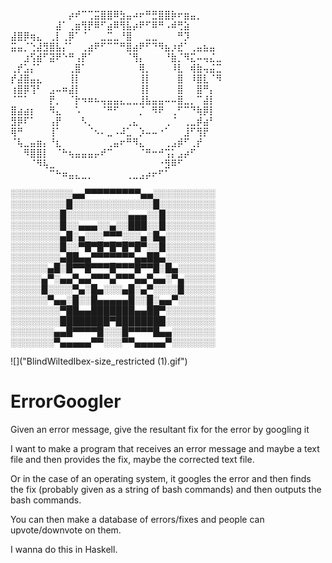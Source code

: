 ⠀⠀⠀⠀⠀⠀⠀⠀⠀⡴⠞⠉⢉⣭⣿⣿⠿⣳⣤⠴⠖⠛⣛⣿⣿⡷⠖⣶⣤⡀           
⠀⠀⠀⠀⠀⠀⠀⣼⠁⢀⣶⢻⡟⠿⠋⣴⠿⢻⣧⡴⠟⠋⠿⠛⠠⠾⢛⣵                  
⣼⣿⡿⢶⣄⠀⢀⡇⢀⡿⠁⠈⠀⠀⣀⣉⣀⠘⣿⠀⠀⣀⣀⠀⠀⠀⠛⡹                   
⣭⣤⡈⢑⣼⣻⣿⣧⡌⠁⠀⢀⣴⠟⠋⠉⠉⠛⣿⣴⠟⠋⠙⠻⣦⡰⣞⠁⢀⣤⣦⣤                 
⠀⠀⣰⢫⣾⠋⣽⠟⠑⠛⢠⡟⠁⠀⠀⠀⠀⠀⠈⢻⡄⠀⠀⠀⠘⣷⡈⠻⣍⠤⢤⣌⣀                     
⢀⡞⣡⡌⠁⠀⠀⠀⠀⢀⣿⠁⠀⠀⠀⠀⠀⠀⠀⠀⢿⡀⠀⠀⠀⠸⣇⠀⢾⣷⢤⣬⣉                  
⡞⣼⣿⣤⣄⠀⠀⠀⠀⢸⡇⠀⠀⠀⠀⠀⠀⠀⠀⠀⢸⡇⠀⠀⠀⠀⣿⠀⠸⣿⣇⠈⠻                 
⢰⣿⡿⢹⠃⠀⣠⠤⠶⣼⡇⠀⠀⠀⠀⠀⠀⠀⠀⠀⢸⡇⠀⠀⠀⠀⣿⠀⠀⣿⠛⡄                      
⠈⠉⠁⠀⠀⠀⡟⡀⠀⠈⡗⠲⠶⠦⢤⣤⣤⣄⣀⣀⣸⣧⣤⣤⠤⠤⣿⣀⡀⠉⣼⡇                 
⣿⣴⣴⡆⠀⠀⠻⣄⠀⠀⠡⠀⠀⠀⠈⠛⠋⠀⠀⠀⡈⠀⠻⠟⠀⢀⠋⠉⠙⢷⡿⡇                       
⣻⡿⠏⠁⠀⠀⢠⡟⠀⠀⠀⠣⡀⠀⠀⠀⠀⠀⢀⣄⠀⠀⠀⠀⢀⠈⠀⢀⣀⡾⣴⠃                 
⢿⠛⠀⠀⠀⠀⢸⠁⠀⠀⠀⠀⠈⠢⠄⣀⠠⠼⣁⠀⡱⠤⠤⠐⠁⠀⠀⣸⠋⢻⡟               
⠈⢧⣀⣤⣶⡄⠘⣆⠀⠀⠀⠀⠀⠀⠀⢀⣤⠖⠛⠻⣄⠀⠀⠀⢀⣠⡾⠋⢀⡞             
⠀⠀⠻⣿⣿⡇⠀⠈⠓⢦⣤⣤⣤⡤⠞⠉⠀⠀⠀⠀⠈⠛⠒⠚⢩⡅⣠⡴⠋                    
⠀⠀⠀⠈⠻⢧⣀⠀⠀⠀⠀⠀⠀⠀⠀⠀⠀⠀⠀⠀⠀⠀⠀⠐⣻⠿⠋                          
⠀⠀⠀⠀⠀⠀⠉⠓⠶⣤⣄⣀⡀⠀⠀⠀⠀⠀⢀⣀⣠⡴⠖⠋⠁
⠀⠀⠀⠀⠀⠀⠀⠀


░░░░░░░░░░▄▄▀▀▀▀▀▀▀▀▀▄▄░░░░░░░░░░          
░░░░░░░░░█░░░░░░░░░░░░░█░░░░░░░░░          
░░░░░░░░█░░░░░░░░░░▄▄▄░░█░░░░░░░░       
░░░░░░░░█░░▄▄▄░░▄░░███░░█░░░░░░░░         
░░░░░░░░▄█░▄░░░▀▀▀░░░▄░█▄░░░░░░░░        
░░░░░░░░█░░▀█▀█▀█▀█▀█▀░░█░░░░░░░░       
░░░░░░░░▄██▄▄▀▀▀▀▀▀▀▄▄██▄░░░░░░░░      
░░░░░░▄█░█▀▀█▀▀▀█▀▀▀█▀▀█░█▄░░░░░░        
░░░░░▄▀░▄▄▀▄▄▀▀▀▄▀▀▀▄▄▀▄▄░▀▄░░░░░         
░░░░░█░░░░▀▄░█▄░░░▄█░▄▀░░░░█░░░░░                
░░░░░░▀▄▄░█░░█▄▄▄▄▄█░░█░▄▄▀░░░░░░              
░░░░░░░░▀██▄▄███████▄▄██▀░░░░░░░░                   
░░░░░░░░████████▀████████░░░░░░░░                       
░░░░░░░▄▄█▀▀▀▀█░░░█▀▀▀▀█▄▄░░░░░░░                       
░░░░░░░▀▄▄▄▄▄▀▀░░░▀▀▄▄▄▄▄▀░░░░░░░                  

![]("BlindWiltedIbex-size_restricted (1).gif")

# ErrorGoogler
Given an error message, give the resultant fix for the error by googling it

I want to make a program that receives an error message and maybe a text file and then provides the fix, maybe the corrected text file.

Or in the case of an operating system, it googles the error and then finds the fix (probably given as a string of bash commands) and then outputs the bash commands.

You can then make a database of errors/fixes and people can upvote/downvote on them.

I wanna do this in Haskell.
